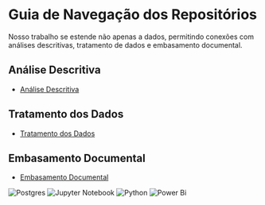# Guia de Navegação dos Repositórios

Nosso trabalho se estende não apenas a dados, permitindo conexões com análises descritivas, tratamento de dados e embasamento documental.

## Análise Descritiva
- [Análise Descritiva](https://github.com/ADA-Hack-Grupo-DD3/Analise_Descritiva) 

## Tratamento dos Dados
- [Tratamento dos Dados](https://github.com/ADA-Hack-Grupo-DD3/tratamento_Corp_Solutions)

## Embasamento Documental
- [Embasamento Documental](https://github.com/ADA-Hack-Grupo-DD3/Documentacao)



![Postgres](https://img.shields.io/badge/postgres-%23316192.svg?style=for-the-badge&logo=postgresql&logoColor=white) ![Jupyter Notebook](https://img.shields.io/badge/jupyter-%23FA0F00.svg?style=for-the-badge&logo=jupyter&logoColor=white) ![Python](https://img.shields.io/badge/python-3670A0?style=for-the-badge&logo=python&logoColor=ffdd54) ![Power Bi](https://img.shields.io/badge/power_bi-F2C811?style=for-the-badge&logo=powerbi&logoColor=black)
